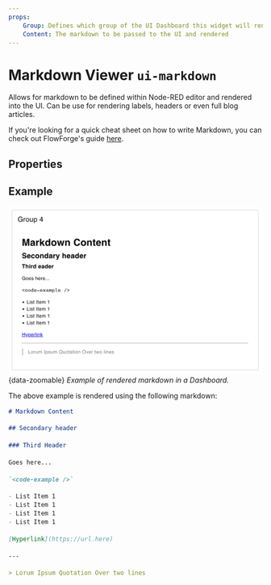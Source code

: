 ```yaml
---
props:
    Group: Defines which group of the UI Dashboard this widget will render in.
    Content: The markdown to be passed to the UI and rendered
---
```


<script setup>
</script>

# Markdown Viewer `ui-markdown`

Allows for markdown to be defined within Node-RED editor and rendered into the UI. Can be use for rendering labels, headers or even full blog articles.

If you're looking for a quick cheat sheet on how to write Markdown, you can check out FlowForge's guide [here](https://flowforge.com/handbook/development/markdown-how-to/#markdown-how-to).

## Properties

<PropsTable/>

## Example

![Example of rendered Markdown](../../assets/images/node-examples/ui-markdown.png "Example of rendered Markdown"){data-zoomable}
*Example of rendered markdown in a Dashboard.*

The above example is rendered using the following markdown:

```md
# Markdown Content

## Secondary header

### Third Header

Goes here...

`<code-example />`

- List Item 1
- List Item 1
- List Item 1
- List Item 1

[Hyperlink](https://url.here)

---

> Lorum Ipsum Quotation Over two lines 
```
